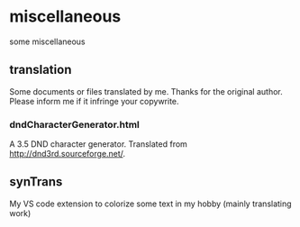 # miscellaneous
some miscellaneous
## translation
Some documents or files translated by me. Thanks for the original author. Please inform me if it infringe your copywrite.
### dndCharacterGenerator.html
A 3.5 DND character generator. Translated from http://dnd3rd.sourceforge.net/.
## synTrans
My VS code extension to colorize some text in my hobby (mainly translating work)
